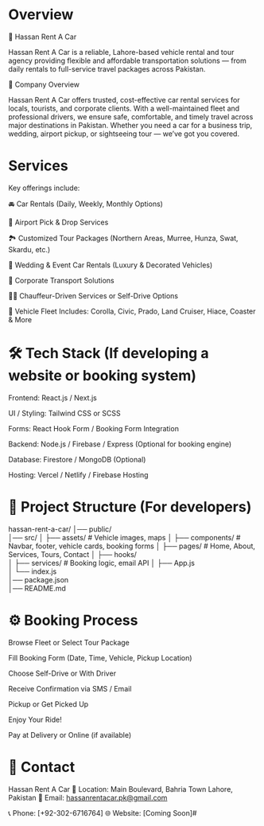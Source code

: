 # Overview

🚗 Hassan Rent A Car

Hassan Rent A Car is a reliable, Lahore-based vehicle rental and tour agency providing flexible and affordable transportation solutions — from daily rentals to full-service travel packages across Pakistan.

📌 Company Overview

Hassan Rent A Car offers trusted, cost-effective car rental services for locals, tourists, and corporate clients. With a well-maintained fleet and professional drivers, we ensure safe, comfortable, and timely travel across major destinations in Pakistan. Whether you need a car for a business trip, wedding, airport pickup, or sightseeing tour — we’ve got you covered.

# Services

Key offerings include:

🚘 Car Rentals (Daily, Weekly, Monthly Options)

🛬 Airport Pick & Drop Services

🏞️ Customized Tour Packages (Northern Areas, Murree, Hunza, Swat, Skardu, etc.)

👰 Wedding & Event Car Rentals (Luxury & Decorated Vehicles)

🏢 Corporate Transport Solutions

👨‍✈️ Chauffeur-Driven Services or Self-Drive Options

🚙 Vehicle Fleet Includes: Corolla, Civic, Prado, Land Cruiser, Hiace, Coaster & More

# 🛠️ Tech Stack (If developing a website or booking system)

Frontend: React.js / Next.js

UI / Styling: Tailwind CSS or SCSS

Forms: React Hook Form / Booking Form Integration

Backend: Node.js / Firebase / Express (Optional for booking engine)

Database: Firestore / MongoDB (Optional)

Hosting: Vercel / Netlify / Firebase Hosting

# 📁 Project Structure (For developers)
hassan-rent-a-car/
│── public/             
│── src/
│   ├── assets/          # Vehicle images, maps
│   ├── components/      # Navbar, footer, vehicle cards, booking forms
│   ├── pages/           # Home, About, Services, Tours, Contact
│   ├── hooks/           
│   ├── services/        # Booking logic, email API
│   ├── App.js           
│   └── index.js         
│── package.json         
│── README.md            

# ⚙️ Booking Process

Browse Fleet or Select Tour Package

Fill Booking Form (Date, Time, Vehicle, Pickup Location)

Choose Self-Drive or With Driver

Receive Confirmation via SMS / Email

Pickup or Get Picked Up

Enjoy Your Ride!

Pay at Delivery or Online (if available)


# 📩 Contact

Hassan Rent A Car
📍 Location: Main Boulevard, Bahria Town Lahore, Pakistan
📧 Email: hassanrentacar.pk@gmail.com

📞 Phone: [+92-302-6716764]
🌐 Website: [Coming Soon]#
